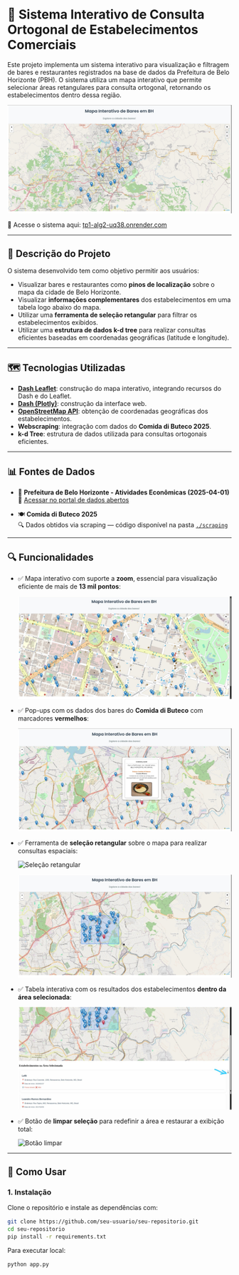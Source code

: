 # 📍 Sistema Interativo de Consulta Ortogonal de Estabelecimentos Comerciais

Este projeto implementa um sistema interativo para visualização e filtragem de bares e restaurantes registrados na base de dados da Prefeitura de Belo Horizonte (PBH). O sistema utiliza um mapa interativo que permite selecionar áreas retangulares para consulta ortogonal, retornando os estabelecimentos dentro dessa região.

![Imagem do Programa](images/img-app.jpeg)

🔗 Acesse o sistema aqui: [tp1-alg2-uq38.onrender.com](https://tp1-alg2-uq38.onrender.com/)

---

## 🧭 Descrição do Projeto

O sistema desenvolvido tem como objetivo permitir aos usuários:

- Visualizar bares e restaurantes como **pinos de localização** sobre o mapa da cidade de Belo Horizonte.
- Visualizar **informações complementares** dos estabelecimentos em uma tabela logo abaixo do mapa.
- Utilizar uma **ferramenta de seleção retangular** para filtrar os estabelecimentos exibidos.
- Utilizar uma **estrutura de dados k-d tree** para realizar consultas eficientes baseadas em coordenadas geográficas (latitude e longitude).

---

## 🗺️ Tecnologias Utilizadas

- **[Dash Leaflet](https://github.com/thedirtyfew/dash-leaflet)**: construção do mapa interativo, integrando recursos do Dash e do Leaflet.
- **[Dash (Plotly)](https://dash.plotly.com/)**: construção da interface web.
- **[OpenStreetMap API](https://www.openstreetmap.org/)**: obtenção de coordenadas geográficas dos estabelecimentos.
- **Webscraping**: integração com dados do **Comida di Buteco 2025**.
- **k-d Tree**: estrutura de dados utilizada para consultas ortogonais eficientes.

---

## 📊 Fontes de Dados

- 📂 **Prefeitura de Belo Horizonte - Atividades Econômicas (2025-04-01)**  
  🔗 [Acessar no portal de dados abertos](https://dados.pbh.gov.br/dataset/atividades-economicas1)

- 🍽️ **Comida di Buteco 2025**  
  🔍 Dados obtidos via scraping — código disponível na pasta [`./scraping`](./scraping)

---

## 🔍 Funcionalidades

- ✅ Mapa interativo com suporte a **zoom**, essencial para visualização eficiente de mais de **13 mil pontos**:

  ![Zoom no mapa](images/img-zoom.jpeg)

- ✅ Pop-ups com os dados dos bares do **Comida di Buteco** com marcadores **vermelhos**:

  ![Zoom no mapa](images/img-cbd-example.jpeg)

- ✅ Ferramenta de **seleção retangular** sobre o mapa para realizar consultas espaciais:

  ![Seleção retangular](images/img-where-draw.jpeg)

  ![Seleção retangular](images/img-rectangle-example.jpeg)

- ✅ Tabela interativa com os resultados dos estabelecimentos **dentro da área selecionada**:

  ![Tabela de resultados](images/img-where-selected.jpeg)

- ✅ Botão de **limpar seleção** para redefinir a área e restaurar a exibição total:

  ![Botão limpar](images/limpar.png)

---

## 🧪 Como Usar

### 1. Instalação

Clone o repositório e instale as dependências com:

```bash
git clone https://github.com/seu-usuario/seu-repositorio.git
cd seu-repositorio
pip install -r requirements.txt
```

Para executar local:

```bash
python app.py
```